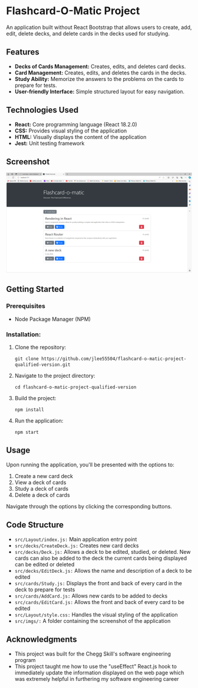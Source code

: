 # Flashcard-O-Matic Project

An application built without React Bootstrap that allows users to create, add, edit, delete decks, and delete cards in the decks used for studying.

## Features

 - **Decks of Cards Management:** Creates, edits, and deletes card decks.
 - **Card Management:** Creates, edits, and deletes the cards in the decks.
 - **Study Ability:** Memorize the answers to the problems on the cards to prepare for tests.
 - **User-friendly Interface:** Simple structured layout for easy navigation.

## Technologies Used

  * **React:** Core programming language (React 18.2.0)
  * **CSS:** Provides visual styling of the application
  * **HTML:** Visually displays the content of the application
  * **Jest:** Unit testing framework

## Screenshot

![Alt text](https://github.com/jlee55504/flashcard-o-matic-project/blob/main/src/imgs/Flashcard-o-matic%20project%20home%20screen%20image.png?raw=true "Flashcard-o-matic-project 'Layout/home' screen")


## Getting Started

### Prerequisites

  - Node Package Manager (NPM)

### Installation:

  1. Clone the repository:
     ```
     git clone https://github.com/jlee55504/flashcard-o-matic-project-qualified-version.git
     ```
  2. Navigate to the project directory:
     ```
     cd flashcard-o-matic-project-qualified-version
     ```
  3. Build the project:
     ```
     npm install
     ```
  4. Run the application:
     ```
     npm start
     ```

## Usage

Upon running the application, you'll be presented with the options to:

 1. Create a new card deck
 2. View a deck of cards
 3. Study a deck of cards
 4. Delete a deck of cards
 
Navigate through the options by clicking the corresponding buttons.

## Code Structure

  - ``src/Layout/index.js:`` Main application entry point
  - ``src/decks/CreateDeck.js:`` Creates new card decks
  - ``src/decks/Deck.js:`` Allows a deck to be edited, studied, or deleted. New cards can also be added 
 to the deck the current cards being displayed can be edited or deleted
  - ``src/decks/EditDeck.js:`` Allows the name and description of a deck to be edited
  - ``src/cards/Study.js:`` Displays the front and back of every card in the deck to prepare for tests
  - ``src/cards/AddCard.js:`` Allows new cards to be added to decks
  - ``src/cards/EditCard.js:`` Allows the front and back of every card to be edited
  - ``src/Layout/style.css:`` Handles the visual styling of the application
  - ``src/imgs/:`` A folder containing the screenshot of the application

## Acknowledgments

 - This project was built for the Chegg Skill's software engineering program
 - This project taught me how to use the "useEffect" React.js hook to 
 immediately update the information displayed on the web page which was extremely helpful
  in furthering my software engineering career
